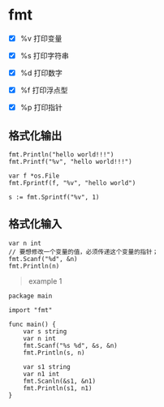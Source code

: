 # fmt
- [x] %v 打印变量
- [x] %s 打印字符串
- [x] %d 打印数字
- [x] %f 打印浮点型
- [x] %p 打印指针


## 格式化输出

```golang
fmt.Println("hello world!!!")
fmt.Printf("%v", "hello world!!!")

var f *os.File
fmt.Fprintf(f, "%v", "hello world")

s := fmt.Sprintf("%v", 1)
```

## 格式化输入

```golang
var n int
// 要想修改一个变量的值，必须传递这个变量的指针；
fmt.Scanf("%d", &n)
fmt.Println(n)
```
> example 1

```golang
package main

import "fmt"

func main() {
    var s string
    var n int
    fmt.Scanf("%s %d", &s, &n)
    fmt.Println(s, n)

    var s1 string
    var n1 int
    fmt.Scanln(&s1, &n1)
    fmt.Println(s1, n1)
}
```
